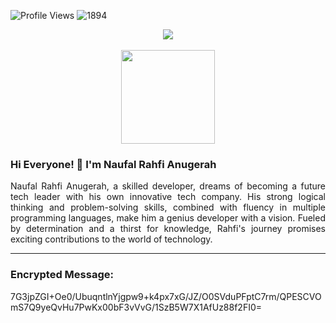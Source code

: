 ![Profile Views](https://komarev.com/ghpvc/?username=rahfianugerah&color=green&label=Profile+Views)
![1894](https://img.shields.io/badge/←~∋(｡Ψ▼ｰ▼)∈-black)

<div align="center">
  <a href="https://github.com/rahfianugerah"><img src="https://img.shields.io/badge/GitHub-%23121011.svg?&logo=github&logoColor=white"/></a>
</div>

<br>

<div align="center">
  <img src="https://github.com/rahfianugerah/rahfianugerah/assets/156213717/371c73ff-d973-4b1a-9362-e014c7ecd3bb" height=150/>
</div>

### Hi Everyone! 👋 I'm Naufal Rahfi Anugerah
<p align="justify">
  Naufal Rahfi Anugerah, a skilled developer, dreams of becoming a future tech leader with his own innovative tech company. 
  His strong logical thinking and problem-solving skills, combined with fluency in multiple programming languages, make him a genius developer with a vision.  
  Fueled by determination and a thirst for knowledge, Rahfi's journey promises exciting contributions to the world of technology.
</p>

---

### Encrypted Message:

<p align="justify">
7G3jpZGI+Oe0/UbuqntlnYjgpw9+k4px7xG/JZ/O0SVduPFptC7rm/QPESCVOmS7Q9yeQvHu7PwKx00bF3vVvG/1SzB5W7X1AfUz88f2FI0=
</p>
